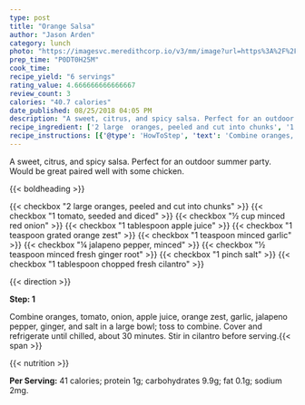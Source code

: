 ```yaml
---
type: post
title: "Orange Salsa"
author: "Jason Arden"
category: lunch
photo: "https://imagesvc.meredithcorp.io/v3/mm/image?url=https%3A%2F%2Fimages.media-allrecipes.com%2Fuserphotos%2F1131176.jpg"
prep_time: "P0DT0H25M"
cook_time: 
recipe_yield: "6 servings"
rating_value: 4.666666666666667
review_count: 3
calories: "40.7 calories"
date_published: 08/25/2018 04:05 PM
description: "A sweet, citrus, and spicy salsa. Perfect for an outdoor summer party. Would be great paired well with some chicken."
recipe_ingredient: ['2 large  oranges, peeled and cut into chunks', '1 tomato, seeded and diced', '½ cup minced red onion', '1 tablespoon apple juice', '1 teaspoon grated orange zest', '1 teaspoon minced garlic', '¼ jalapeno pepper, minced', '½ teaspoon minced fresh ginger root', '1 pinch salt', '1 tablespoon chopped fresh cilantro']
recipe_instructions: [{'@type': 'HowToStep', 'text': 'Combine oranges, tomato, onion, apple juice, orange zest, garlic, jalapeno pepper, ginger, and salt in a large bowl; toss to combine. Cover and refrigerate until chilled, about 30 minutes. Stir in cilantro before serving.\n'}]
---
```


A sweet, citrus, and spicy salsa. Perfect for an outdoor summer party. Would be great paired well with some chicken. 

{{< boldheading >}}

{{< checkbox "2 large  oranges, peeled and cut into chunks" >}}
{{< checkbox "1  tomato, seeded and diced" >}}
{{< checkbox "½ cup minced red onion" >}}
{{< checkbox "1 tablespoon apple juice" >}}
{{< checkbox "1 teaspoon grated orange zest" >}}
{{< checkbox "1 teaspoon minced garlic" >}}
{{< checkbox "¼  jalapeno pepper, minced" >}}
{{< checkbox "½ teaspoon minced fresh ginger root" >}}
{{< checkbox "1 pinch salt" >}}
{{< checkbox "1 tablespoon chopped fresh cilantro" >}}


{{< direction >}}

**Step: 1**

Combine oranges, tomato, onion, apple juice, orange zest, garlic, jalapeno pepper, ginger, and salt in a large bowl; toss to combine. Cover and refrigerate until chilled, about 30 minutes. Stir in cilantro before serving.{{< span >}}

{{< nutrition >}}

**Per Serving:** 41 calories; protein 1g; carbohydrates 9.9g; fat 0.1g; sodium 2mg.